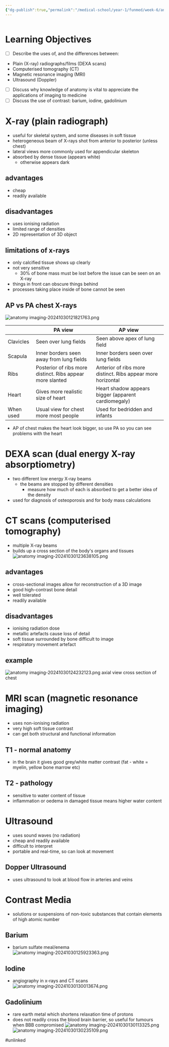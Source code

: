 ```yaml
---
{"dg-publish":true,"permalink":"/medical-school/year-1/funmed/week-6/anatomy-imaging/","tags":["funmed"]}
---
```


```table-of-contents
```
# Learning Objectives
- [ ] Describe the uses of, and the differences between:
- Plain (X-ray) radiographs/films (DEXA scans)
- Computerised tomography (CT)
- Magnetic resonance imaging (MRI)
- Ultrasound (Doppler)
- [ ] Discuss why knowledge of anatomy is vital to appreciate the applications of imaging to medicine
- [ ] Discuss the use of contrast: barium, iodine, gadolinium

# X-ray (plain radiograph)
- useful for skeletal system, and some diseases in soft tissue
- heterogeneous beam of X-rays shot from anterior to posterior (unless chest)
- lateral views more commonly used for appendicular skeleton
- absorbed by dense tissue (appears white)
	- otherwise appears dark

## advantages
- cheap
- readily available
## disadvantages
- uses ionising radiation
- limited range of densities
- 2D representation of 3D object
## limitations of x-rays
- only calcified tissue shows up clearly
- not very sensitive
	- 30% of bone mass must be lost before the issue can be seen on an X-ray
- things in front can obscure things behind
- processes taking place inside of bone cannot be seen

## AP vs PA chest X-rays
![anatomy imaging-20241030121821763.png](/img/user/Medical%20School/Year%201/funmed/week%206/attachments/anatomy%20imaging-20241030121821763.png)

|           | PA view                                                   | AP view                                                     |
| --------- | --------------------------------------------------------- | ----------------------------------------------------------- |
| Clavicles | Seen over lung fields                                     | Seen above apex of lung field                               |
| Scapula   | Inner borders seen away from lung fields                  | Inner borders seen over lung fields                         |
| Ribs      | Posterior of ribs more distinct. Ribs appear more slanted | Anterior of ribs more distinct. Ribs appear more horizontal |
| Heart     | Gives more realistic size of heart                        | Heart shadow appears bigger (apparent cardiomegaly)         |
| When used | Usual view for chest more most people                     | Used for bedridden and infants                              |
- AP of chest makes the heart look bigger, so use PA so you can see problems with the heart

# DEXA scan (dual energy X-ray absorptiometry)
- two different low energy X-ray beams
	- the beams are stopped by different densities
		- measure how much of each is absorbed to get a better idea of the density
- used for diagnosis of osteoporosis and for body mass calculations

# CT scans (computerised tomography)
- multiple X-ray beams
- builds up a cross section of the body's organs and tissues
![anatomy imaging-20241030123638105.png](/img/user/Medical%20School/Year%201/funmed/week%206/attachments/anatomy%20imaging-20241030123638105.png)

## advantages
- cross-sectional images allow for reconstruction of a 3D image
- good high-contrast bone detail
- well tolerated
- readily available
## disadvantages
- ionising radiation dose
- metallic artefacts cause loss of detail
- soft tissue surrounded by bone difficult to image
- respiratory movement artefact

## example
![anatomy imaging-20241030124232123.png](/img/user/Medical%20School/Year%201/funmed/week%206/attachments/anatomy%20imaging-20241030124232123.png)
axial view cross section of chest

# MRI scan (magnetic resonance imaging)
- uses non-ionising radiation
- very high soft tissue contrast
- can get both structural and functional information

## T1 - normal anatomy
- in the brain it gives good grey/white matter contrast (fat - white = myelin, yellow bone marrow etc)
## T2 - pathology
- sensitive to water content of tissue
- inflammation or oedema in damaged tissue means higher water content

# Ultrasound
- uses sound waves (no radiation)
- cheap and readily available
- difficult to interpret
- portable and real-time, so can look at movement
## Dopper Ultrasound
- uses ultrasound to look at blood flow in arteries and veins

# Contrast Media
- solutions or suspensions of non-toxic substances that contain elements of high atomic number

## Barium
- barium sulfate meal/enema
![anatomy imaging-20241030125923363.png](/img/user/Medical%20School/Year%201/funmed/week%206/attachments/anatomy%20imaging-20241030125923363.png)

## Iodine
- angiography in x-rays and CT scans
![anatomy imaging-20241030130013674.png](/img/user/Medical%20School/Year%201/funmed/week%206/attachments/anatomy%20imaging-20241030130013674.png)

## Gadolinium
- rare earth metal which shortens relaxation time of protons
- does not readily cross the blood brain barrier, so useful for tumours when BBB compromised
![anatomy imaging-20241030130113325.png](/img/user/Medical%20School/Year%201/funmed/week%206/attachments/anatomy%20imaging-20241030130113325.png)![anatomy imaging-20241030130235109.png](/img/user/Medical%20School/Year%201/funmed/week%206/attachments/anatomy%20imaging-20241030130235109.png)

#unlinked 